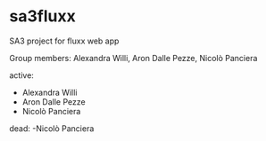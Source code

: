 # sa3fluxx
SA3 project for fluxx web app

Group members:
Alexandra Willi, Aron Dalle Pezze, Nicolò Panciera

active:
- Alexandra Willi
- Aron Dalle Pezze
- Nicolò Panciera

dead:
-Nicolò Panciera
